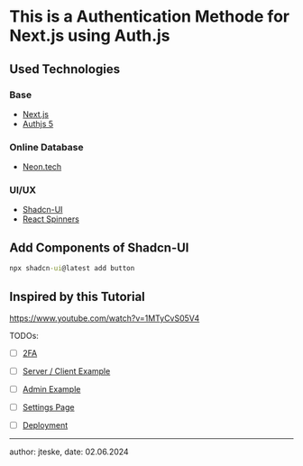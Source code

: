 # This is a Authentication Methode for Next.js using Auth.js

## Used Technologies

### Base

- [Next.js](https://nextjs.org/)
- [Authjs 5](https://authjs.dev/)

### Online Database

- [Neon.tech](https://neon.tech/)

### UI/UX

- [Shadcn-UI](https://ui.shadcn.com/docs/components/accordion)
- [React Spinners](https://www.davidhu.io/react-spinners/)

## Add Components of Shadcn-UI

```cmd
npx shadcn-ui@latest add button
```

## Inspired by this Tutorial

https://www.youtube.com/watch?v=1MTyCvS05V4

TODOs:

- [ ] [2FA](https://youtu.be/1MTyCvS05V4?si=dmhoukdEg3xIgnwM&t=19368)

- [ ] [Server / Client Example](https://youtu.be/1MTyCvS05V4?si=qj_sjDpI-OxHLE91&t=22502)
- [ ] [Admin Example](https://youtu.be/1MTyCvS05V4?si=3ovdBeND7lM7RjpM&t=23406)
- [ ] [Settings Page](https://youtu.be/1MTyCvS05V4?si=EcQ7pZRy3aVl_Uvv&t=24445)
- [ ] [Deployment](https://youtu.be/1MTyCvS05V4?si=4f5xohbNwDscjPSD&t=27494)

---

author: jteske,
date: 02.06.2024
